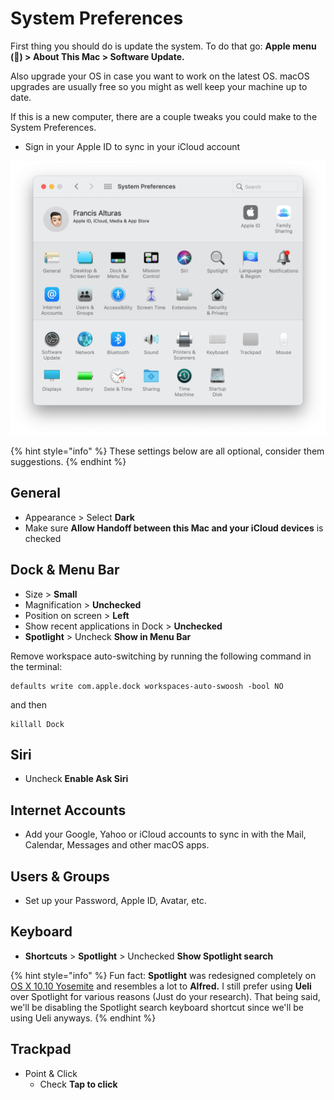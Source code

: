 # System Preferences

First thing you should do is update the system. To do that go: **Apple menu \(\) &gt; About This Mac &gt; Software Update.**

Also upgrade your OS in case you want to work on the latest OS. macOS upgrades are usually free so you might as well keep your machine up to date.

If this is a new computer, there are a couple tweaks you could make to the System Preferences.

* Sign in your Apple ID to sync in your iCloud account

![Big Sur System Preferences](../../.gitbook/assets/image%20%2812%29.png)

{% hint style="info" %}
These settings below are all optional, consider them suggestions.
{% endhint %}

## General

* Appearance &gt; Select **Dark**
* Make sure **Allow Handoff between this Mac and your iCloud devices** is checked

## Dock & Menu Bar

* Size &gt; **Small**
* Magnification &gt; **Unchecked**
* Position on screen &gt; **Left**
* Show recent applications in Dock &gt; **Unchecked**
* **Spotlight** &gt; Uncheck **Show in Menu Bar**

Remove workspace auto-switching by running the following command in the terminal:

```text
defaults write com.apple.dock workspaces-auto-swoosh -bool NO
```

and then

```text
killall Dock
```

## Siri

* Uncheck **Enable Ask Siri**

## Internet Accounts

* Add your Google, Yahoo or iCloud accounts to sync in with the Mail, Calendar, Messages and other macOS apps.

## Users & Groups

* Set up your Password, Apple ID, Avatar, etc.

## Keyboard

* **Shortcuts** &gt; **Spotlight** &gt; Unchecked **Show Spotlight search** 

{% hint style="info" %}
Fun fact: **Spotlight** was redesigned completely on [OS X 10.10 Yosemite](https://en.wikipedia.org/wiki/OS_X_Yosemite) and resembles a lot to **Alfred.** I still prefer using **Ueli** over Spotlight for various reasons \(Just do your research\). That being said, we'll be disabling the Spotlight search keyboard shortcut since we'll be using Ueli anyways.
{% endhint %}

## Trackpad

* Point & Click
  * Check **Tap to click**

